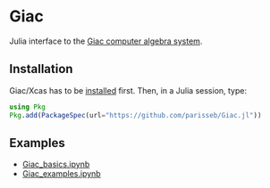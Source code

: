# Giac

Julia interface to the [Giac computer algebra system](http://www-fourier.univ-grenoble-alpes.fr/~parisse/giac.html).

## Installation
Giac/Xcas has to be [installed](https://www-fourier.univ-grenoble-alpes.fr/~parisse/install_en) first. 
Then, in a Julia session, type:

```julia
using Pkg
Pkg.add(PackageSpec(url="https://github.com/parisseb/Giac.jl"))
```

## Examples
+ [Giac_basics.ipynb](https://github.com/HaraldHofstaetter/Giac.jl/blob/master/examples/Giac_basics.ipynb)
+ [Giac_examples.ipynb](https://github.com/HaraldHofstaetter/Giac.jl/blob/master/examples/Giac_examples.ipynb)
